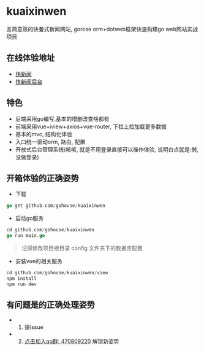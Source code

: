 # kuaixinwen
言简意赅的快餐式新闻网站, gorose orm+dotweb框架快速构建go web网站实战项目
## 在线体验地址

- [快新闻](http://kxw.fizzday.net)  
- [快新闻后台](http://kxw.fizzday.net/#/admin)
## 特色
- 后端采用go编写,基本的增删改查啥都有  
- 前端采用vue+iview+axios+vue-router, 下拉上拉加载更多数据  
- 基本的mvc, 结构化体验  
- 入口统一驱动orm, 路由, 配置
- 开放式后台管理系统(咳咳, 就是不用登录直接可以操作体验, 说明白点就是:懒,没做登录)  

## 开箱体验的正确姿势
- 下载  
```go
go get github.com/gohouse/kuaixinwen
```
- 启动go服务
```go
cd github.com/gohouse/kuaixinwen
go run main.go
```
> 记得修改项目根目录 config 文件夹下的数据库配置

- 安装vue的相关服务
```go
cd github.com/gohouse/kuaixinwen/view
npm install
npm run dev
```

## 有问题是的正确处理姿势
- 1. 提issue

- 2. [点击加入qq群: 470809220](https://jq.qq.com/?_wv=1027&k=5JJOG9E) 解锁新姿势
